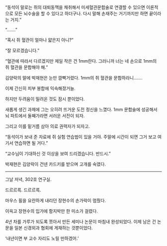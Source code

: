 “동석이 말로는 쥐의 대퇴동맥을 채취해서 미세혈관문합술로 연결할 수 있으면 이론적으로 모든 뇌수술을 할 수 있다고 하더구나. 다시 말해 손재주는 거기까지만 하면 끝이라는 거지.”

“…….”

“혹시 쥐 혈관이 얼마나 얇은지 아니?”

“잘 모르겠습니다.”

“혈관에 따라서 다르겠지만 제일 작은 건 1mm란다. 그러니까 너는 네 손으로 1mm의 쥐 혈관을 문합해야 해.”

김양락의 말에 박재현은 눈만 깜빡거렸다. 1mm의 쥐 혈관을 문합하라니…….

이제 간신히 피부 봉합에 익숙해졌거늘.

하지만 두려움이 밀려온 것도 잠시 뿐이었다.

새롭게 생긴 과제에 그는 오히려 뜨거운 도전 정신을 느꼈다. 1mm 문합술에 성공해서 뇌 파트에서 둘째가라면 서러운 서전이 되자.

그리고 이를 밑거름 삼아 의료 권력자가 되자고.

“동석이가 보내 준 자료에 쥐 실험 연습법이 있을 거야. 주말에 시간이 되면 그거 보고 여기서 연습하면 될 거다.”

“교수님이 기대하신 것 이상을 보여 드리겠습니다. 반드시.”

박재현은 김양락이 건넨 카드키를 받으며 고개를 숙였다.

* * *

그날 저녁, 302호 연구실.

드르르륵. 드르르륵.

마우스 휠을 요란하게 내리던 장현수의 손가락이 멈췄다.

이윽고 장현수의 입가에 함지박만 한 미소가 걸렸다.

4년 차를 가루가 되도록 쪼아서 만든 세미나 논문이 마침내 완성되었다. 이제 남은 건 논문을 일본 신경외과 협회에 게재하는 것뿐이었다.

‘내년이면 부 교수 자리도 노릴 만하겠어.’